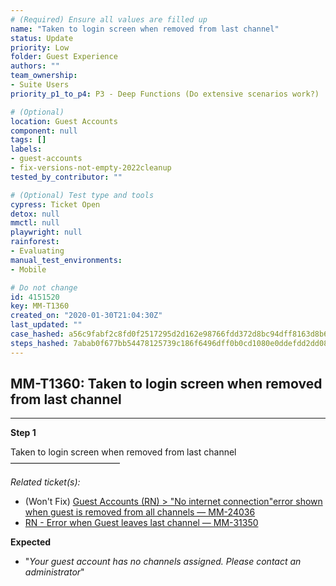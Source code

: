 ```yaml
---
# (Required) Ensure all values are filled up
name: "Taken to login screen when removed from last channel"
status: Update
priority: Low
folder: Guest Experience
authors: ""
team_ownership:
- Suite Users
priority_p1_to_p4: P3 - Deep Functions (Do extensive scenarios work?)

# (Optional)
location: Guest Accounts
component: null
tags: []
labels:
- guest-accounts
- fix-versions-not-empty-2022cleanup
tested_by_contributor: ""

# (Optional) Test type and tools
cypress: Ticket Open
detox: null
mmctl: null
playwright: null
rainforest:
- Evaluating
manual_test_environments:
- Mobile

# Do not change
id: 4151520
key: MM-T1360
created_on: "2020-01-30T21:04:30Z"
last_updated: ""
case_hashed: a56c9fabf2c8fd0f2517295d2d162e98766fdd372d8bc94dff8163d8b6071f48b95a300b5322bb651641a45e1159141c
steps_hashed: 7abab0f677bb54478125739c186f6496dff0b0cd1080e0ddefdd2dd08e73749c227fc795959896c335115cf390bddd29
---
```


<!-- (Auto-generated) Based on frontmatter's "key" and "name" -->

## MM-T1360: Taken to login screen when removed from last channel

---

**Step 1**

Taken to login screen when removed from last channel\
–––––––––––––––––––––––––

_Related ticket(s):_

- (Won't Fix) [Guest Accounts (RN) > "No internet connection"error shown when guest is removed from all channels — MM-24036](https://mattermost.atlassian.net/browse/MM-24036)
- [RN - Error when Guest leaves last channel — MM-31350](https://mattermost.atlassian.net/browse/MM-31350)

**Expected**

- "_Your guest account has no channels assigned. Please contact an administrator_"

